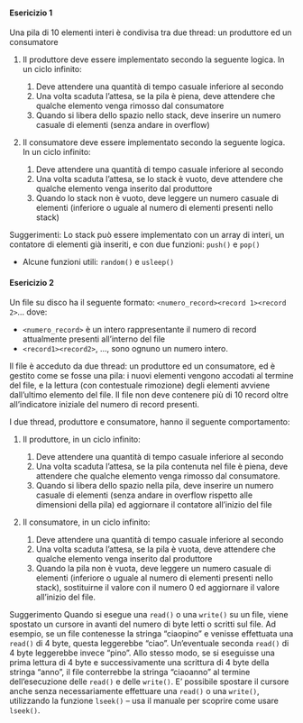 #### Esericizio 1
Una pila di 10 elementi interi è condivisa tra due thread: un produttore ed un consumatore

1. Il produttore deve essere implementato secondo la seguente logica. In un ciclo infinito:
    1. Deve attendere una quantità di tempo casuale inferiore al secondo
    2. Una volta scaduta l’attesa, se la pila è piena, deve attendere che qualche elemento venga rimosso dal consumatore
    3. Quando si libera dello spazio nello stack, deve inserire un numero casuale di elementi (senza andare in overflow)

2. Il consumatore deve essere implementato secondo la seguente logica. In un ciclo infinito:
    1. Deve attendere una quantità di tempo casuale inferiore al secondo
    2. Una volta scaduta l’attesa, se lo stack è vuoto, deve attendere che qualche elemento venga inserito dal produttore
    3. Quando lo stack non è vuoto, deve leggere un numero casuale di elementi (inferiore o uguale al numero di elementi presenti nello stack) 

Suggerimenti:
Lo stack può essere implementato con un array di interi, un contatore di elementi già inseriti, e con due funzioni: `push()` e `pop()`

- Alcune funzioni utili: `random()` e `usleep()`


#### Esericizio 2
Un file su disco ha il seguente formato:
`<numero_record><record 1><record 2>`…
dove:
- `<numero_record>` è un intero rappresentante il numero di record attualmente presenti all’interno del file
- `<record1><record2>`, …, sono ognuno un numero intero.

Il file è acceduto da due thread: un produttore ed un consumatore, ed è gestito come se fosse una pila: i nuovi elementi vengono accodati al termine del file, e la lettura (con contestuale rimozione) degli elementi avviene dall’ultimo elemento del file. Il file non deve contenere più di 10 record oltre all’indicatore iniziale del numero di record presenti.

I due thread, produttore e consumatore, hanno il seguente comportamento:

1. Il produttore, in un ciclo infinito:
    1. Deve attendere una quantità di tempo casuale inferiore al secondo
    2. Una volta scaduta l’attesa, se la pila contenuta nel file è piena, deve attendere che qualche elemento venga rimosso dal consumatore.
    3. Quando si libera dello spazio nella pila, deve inserire un numero casuale di elementi (senza andare in overflow rispetto alle dimensioni della pila) ed aggiornare il contatore all’inizio del file

2. Il consumatore, in un ciclo infinito:
    1. Deve attendere una quantità di tempo casuale inferiore al secondo
    2. Una volta scaduta l’attesa, se la pila è vuota, deve attendere che qualche elemento venga inserito dal produttore
    3. Quando la pila non è vuota, deve leggere un numero casuale di elementi (inferiore o uguale al numero di elementi presenti nello stack), sostituirne il valore con il numero 0 ed aggiornare il valore all’inizio del file.

Suggerimento
Quando si esegue una `read()` o una `write()` su un file, viene spostato un cursore in avanti del numero di byte letti o scritti sul file. Ad esempio, se un file contenesse la stringa “ciaopino” e venisse effettuata una `read()` di 4 byte, questa leggerebbe “ciao”. Un’eventuale seconda `read()` di 4 byte leggerebbe invece “pino”. Allo stesso modo, se si eseguisse una prima lettura di 4 byte e successivamente una scrittura di 4 byte della stringa “anno”, il file conterrebbe la stringa “ciaoanno” al termine dell’esecuzione delle `read()` e delle `write()`.
E’ possibile spostare il cursore anche senza necessariamente effettuare una `read()` o una `write()`, utilizzando la funzione `lseek()` – usa il manuale per scoprire come usare `lseek()`.